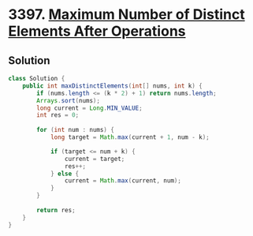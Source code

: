 # 3397. [Maximum Number of Distinct Elements After Operations](https://leetcode.com/problems/maximum-number-of-distinct-elements-after-operations/description/?envType=daily-question&envId=2025-10-18)

## Solution

```java
class Solution {
    public int maxDistinctElements(int[] nums, int k) {
        if (nums.length <= (k * 2) + 1) return nums.length;
        Arrays.sort(nums);
        long current = Long.MIN_VALUE; 
        int res = 0;
        
        for (int num : nums) {
            long target = Math.max(current + 1, num - k);

            if (target <= num + k) {
                current = target;
                res++;
            } else {
                current = Math.max(current, num);
            }
        }
        
        return res;
    }
}
```
